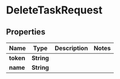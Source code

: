 

# DeleteTaskRequest


## Properties

| Name | Type | Description | Notes |
|------------ | ------------- | ------------- | -------------|
|**token** | **String** |  |  |
|**name** | **String** |  |  |



